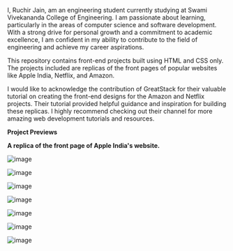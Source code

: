 I, Ruchir Jain, am an engineering student currently studying at Swami Vivekananda College of Engineering. I am passionate about learning, particularly in the areas of computer science and software development. With a strong drive for personal growth and a commitment to academic excellence, I am confident in my ability to contribute to the field of engineering and achieve my career aspirations.

This repository contains front-end projects built using HTML and CSS only. The projects included are replicas of the front pages of popular websites like Apple India, Netflix, and Amazon.

I would like to acknowledge the contribution of GreatStack for their valuable tutorial on creating the front-end designs for the Amazon and Netflix projects. Their tutorial provided helpful guidance and inspiration for building these replicas. I highly recommend checking out their channel for more amazing web development tutorials and resources.

**Project Previews**

**A replica of the front page of Apple India's website.**

![image](https://github.com/ruchirjainn/frontEndProjects/assets/114685271/1e39ffae-fa65-40ff-a6cb-a4b08e18dc25)

![image](https://github.com/ruchirjainn/frontEndProjects/assets/114685271/bc70fdfd-dacf-45de-8f6c-a59b931c2ad9)

![image](https://github.com/ruchirjainn/frontEndProjects/assets/114685271/b6fc23f1-9e7f-47f2-bbe0-fb361fe79777)

![image](https://github.com/ruchirjainn/frontEndProjects/assets/114685271/27b21b64-dbd5-4d6e-a95a-b1e1d858feb1)

![image](https://github.com/ruchirjainn/frontEndProjects/assets/114685271/b367506a-21bd-4ac7-9d5d-06753ad7c7f5)

![image](https://github.com/ruchirjainn/frontEndProjects/assets/114685271/b6b6ff42-5c1b-4956-b8aa-a70fbe8e4c58)

![image](https://github.com/ruchirjainn/frontEndProjects/assets/114685271/f3ea0efd-85ae-48eb-9d92-4d05e6e00ee9)






